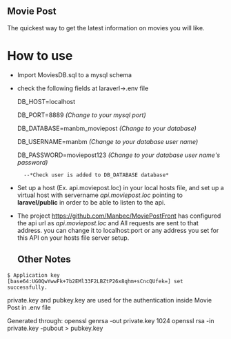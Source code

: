 
## Movie Post

  The quickest way to get the latest information on movies you will like.
  
  # How to use
  
- Import MoviesDB.sql to a mysql schema
- check the following fields at laraverl->.env file

    DB_HOST=localhost
    
    DB_PORT=8889 *(Change to your mysql port)*
    
    DB_DATABASE=manbm_moviepost *(Change to your database)*
    
    DB_USERNAME=manbm *(Change to your database user name)*
    
    DB_PASSWORD=moviepost123 *(Change to your database user name's password)*
    
        --*Check user is added to DB_DATABASE database*
        
- Set up a host (Ex. api.moviepost.loc) in your local hosts file, and set up a virtual host with servername *api.moviepost.loc* pointing to **laravel/public**  in order to be able to listen to the api.

- The project https://github.com/Manbec/MoviePostFront has configured the api url as *api.moviepost.loc* and All requests are sent to that address. you can change it to localhost:port or any address you set for this API on your hosts file server setup.
  
  ## Other Notes
```huheuehue
$ Application key [base64:UG0QwYwwFk+7b2EMl33F2LBZtP26x8qhm+sCncQUfek=] set successfully.
```

private.key and pubkey.key are used for the authentication inside Movie Post in .env file

Generated through:
openssl genrsa -out private.key 1024
openssl rsa -in private.key -pubout > pubkey.key

